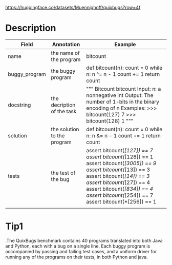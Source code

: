 https://huggingface.co/datasets/Muennighoff/quixbugs?row=4f

# Description
| Field         | Annotation                  | Example                                                                                                                                                                                                                                                            |
| ------------- | --------------------------- | ------------------------------------------------------------------------------------------------------------------------------------------------------------------------------------------------------------------------------------------------------------------ |
| name          | the name of the program     | bitcount                                                                                                                                                                                                                                                           |
| buggy_program | the buggy program           | def bitcount(n): count = 0 while n: n ^= n - 1 count += 1 return count                                                                                                                                                                                             |
| docstring     | the decription of the task  | """ Bitcount bitcount Input: n: a nonnegative int Output: The number of 1-bits in the binary encoding of n Examples: >>> bitcount(127) 7 >>> bitcount(128) 1 """                                                                                                   |
| solution      | the solution to the program | def bitcount(n): count = 0 while n: n &= n - 1 count += 1 return count                                                                                                                                                                                             |
| tests         | the test of the bug         | assert bitcount(*[127]) == 7 assert bitcount(*[128]) == 1 assert bitcount(*[3005]) == 9 assert bitcount(*[13]) == 3 assert bitcount(*[14]) == 3 assert bitcount(*[27]) == 4 assert bitcount(*[834]) == 4 assert bitcount(*[254]) == 7 assert bitcount(*[256]) == 1 |
|               |                             |                                                                                                                                                                                                                                                                    |
# Tip1
.The QuixBugs benchmark contains 40 programs translated into both Java and Python, each with a bug on a single line. Each buggy program is accompanied by passing and failing test cases, and a uniform driver for running any of the programs on their tests, in both Python and java.